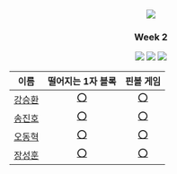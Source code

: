 <div align="center">
  <h1><img src="https://user-images.githubusercontent.com/46666296/133788774-1bba4108-db05-4d35-88ac-e355f29040a0.png"></h1>

### <center>Week 2</center>

  <img src="https://img.shields.io/badge/c++-%2300599C.svg?style=for-the-badge&logo=c%2B%2B&logoColor=white"/>
  <img src="https://img.shields.io/badge/java-%23ED8B00.svg?style=for-the-badge&logo=java&logoColor=white"/>
  <img src="https://img.shields.io/badge/python-3670A0?style=for-the-badge&logo=python&logoColor=ffdd54"/>

|                    이름                    |                                                                 떨어지는 1자 블록                                                                 |                                                       핀볼 게임                                                       |
| :----------------------------------------: | :-----------------------------------------------------------------------------------------------------------------------------------------------: | :-------------------------------------------------------------------------------------------------------------------: |
|   [강승환](https://github.com/kangshwan)   |                       [⭕](https://github.com/HUFS-ICE-STUDY/Algorithm/blob/main/codetree/Week02/떨어지는1자블록_kang.cpp)                        |                                                          [⭕](https://github.com/HUFS-ICE-STUDY/Algorithm/blob/main/codetree/Week02/핀볼게임_kang.cpp)                                                           |
|    [송진호](https://github.com/sth4881)    |                       [⭕](https://github.com/HUFS-ICE-STUDY/Algorithm/blob/main/codetree/Week02/떨어지는1차블록_song.java)                       |                                                          [⭕](https://github.com/HUFS-ICE-STUDY/Algorithm/blob/main/codetree/Week02/핀볼게임_song.java)                                                           |
| [오동혁](https://github.com/97DongHyeokOH) | [⭕](https://github.com/97DongHyeokOH/Algorithm/blob/main/codetree/Week02/%EB%96%A8%EC%96%B4%EC%A7%80%EB%8A%941%EC%9E%90%EB%B8%94%EB%A1%9D_oh.py) | [⭕](https://github.com/97DongHyeokOH/Algorithm/blob/main/codetree/Week02/%ED%95%80%EB%B3%BC%EA%B2%8C%EC%9E%84_oh.py) |
|    [장성훈](https://github.com/jsh9611)    |                                                                        [⭕](https://github.com/HUFS-ICE-STUDY/Algorithm/blob/main/codetree/Week02/%EB%96%A8%EC%96%B4%EC%A7%80%EB%8A%941%EC%B0%A8%EB%B8%94%EB%A1%9D_jang.py)                                                                         |                                                          [⭕](https://github.com/HUFS-ICE-STUDY/Algorithm/blob/main/codetree/Week02/%ED%95%80%EB%B3%BC%EA%B2%8C%EC%9E%84_jang.py)                                                           |

</div>
